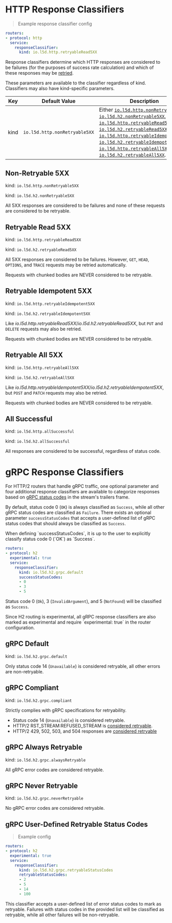 # HTTP Response Classifiers
> Example response classifier config

```yaml
routers:
- protocol: http
  service:
    responseClassifier:
      kind: io.l5d.http.retryableRead5XX
```

Response classifiers determine which HTTP responses are considered to
be failures (for the purposes of success rate calculation) and which
of these responses may be [retried](#retries).

<aside class="notice">
These parameters are available to the classifier regardless of kind. Classifiers may also have kind-specific parameters.
</aside>

Key | Default Value | Description
--- | ------------- | -----------
kind | `io.l5d.http.nonRetryable5XX` | Either [`io.l5d.http.nonRetryable5XX`](#non-retryable-5xx), [`io.l5d.h2.nonRetryable5XX`](#non-retryable-5xx), [`io.l5d.http.retryableRead5XX`](#retryable-read-5xx), [`io.l5d.h2.retryableRead5XX`](#retryable-read-5xx), [`io.l5d.http.retryableIdempotent5XX`](#retryable-idempotent-5xx), [`io.l5d.h2.retryableIdempotent5XX`](#retryable-idempotent-5xx), [`io.l5d.http.retryableAll5XX`](#retryable-all-5xx), or [`io.l5d.h2.retryableAll5XX`](#retryable-all-5xx).


## Non-Retryable 5XX

kind: `io.l5d.http.nonRetryable5XX`

kind: `io.l5d.h2.nonRetryable5XX`

All 5XX responses are considered to be failures and none of these
requests are considered to be retryable.

## Retryable Read 5XX

kind: `io.l5d.http.retryableRead5XX`

kind: `io.l5d.h2.retryableRead5XX`

All 5XX responses are considered to be failures. However, `GET`,
`HEAD`, `OPTIONS`, and `TRACE` requests may be retried automatically.

<aside class="warning">
Requests with chunked bodies are NEVER considered to be retryable.
</aside>

## Retryable Idempotent 5XX

kind: `io.l5d.http.retryableIdempotent5XX`

kind: `io.l5d.h2.retryableIdempotent5XX`

Like _io.l5d.http.retryableRead5XX_/_io.l5d.h2.retryableRead5XX_, but `PUT` and
`DELETE` requests may also be retried.

<aside class="warning">
Requests with chunked bodies are NEVER considered to be retryable.
</aside>

## Retryable All 5XX

kind: `io.l5d.http.retryableAll5XX`

kind: `io.l5d.h2.retryableAll5XX`

Like _io.l5d.http.retryableIdempotent5XX_/_io.l5d.h2.retryableIdempotent5XX_, but `POST` and
`PATCH` requests may also be retried.

<aside class="warning">
Requests with chunked bodies are NEVER considered to be retryable.
</aside>

## All Successful

kind:  `io.l5d.http.allSuccessful`

kind:  `io.l5d.h2.allSuccessful`

All responses are considered to be successful, regardless of status code.

# gRPC Response Classifiers

For HTTP/2 routers that handle gRPC traffic, one optional parameter and four
additional response classifiers are available to categorize responses based on
[gRPC status codes](https://github.com/grpc/grpc/blob/master/doc/statuscodes.md)
in the stream's trailers frame.

By default, status code 0 (`OK`) is always classified as `Success`, while all
other gRPC status codes are classified as `Failure`. There exists an optional
parameter `successStatusCodes` that accepts a user-defined list of gRPC
status codes that should always be classified as `Success`.

<aside class="notice">
When defining `successStatusCodes`, it is up to the user to explicitly classify
status code 0 (`OK`) as `Success`.
</aside>

```yaml
routers:
- protocol: h2
  experimental: true
  service:
    responseClassifier:
      kind: io.l5d.h2.grpc.default
      successStatusCodes:
      - 0
      - 3
      - 5
```

Status code 0 (`Ok`), 3 (`InvalidArgument`), and 5 (`NotFound`) will be
classified as `Success`.

<aside class="notice">
Since H2 routing is experimental, all gRPC response classifiers are also marked as experimental and require `experimental: true` in the router configuration.
</aside>

## gRPC Default

kind:  `io.l5d.h2.grpc.default`

Only status code 14 (`Unavailable`) is considered retryable, all other errors are non-retryable.

## gRPC Compliant

kind:  `io.l5d.h2.grpc.compliant`

Strictly complies with gRPC specifications for retryability. 

* Status code 14 (`Unavailable`) is considered retryable.
* HTTP/2 RST_STREAM:REFUSED_STREAM is [considered retryable](https://github.com/grpc/grpc/blob/master/doc/PROTOCOL-HTTP2.md#errors).
* HTTP/2 429, 502, 503, and 504 responses are [considered retryable](https://github.com/grpc/grpc/blob/master/doc/http-grpc-status-mapping.md)

## gRPC Always Retryable

kind:  `io.l5d.h2.grpc.alwaysRetryable`

All gRPC error codes are considered retryable.

## gRPC Never Retryable

kind:  `io.l5d.h2.grpc.neverRetryable`

No gRPC error codes are considered retryable.

## gRPC User-Defined Retryable Status Codes
> Example config

```yaml
routers:
- protocol: h2
  experimental: true
  service:
    responseClassifier:
      kind: io.l5d.h2.grpc.retryableStatusCodes
      retryableStatusCodes:
      - 2
      - 5
      - 14
      - 100
```

This classifier accepts a user-defined list of error status codes to mark as retryable. Failures with status codes in the provided list will be classified as retryable, while all other failures will be non-retryable.
